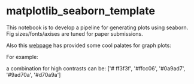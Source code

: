 # matplotlib_seaborn_template


This notebook is to develop a pipeline for generating plots using seaborn. Fig sizes/fonts/axises are tuned for paper submissions.


Also this [webpage](https://www.color-hex.com/color-palettes/popular.php) has provided some cool palates for graph plots:

For example:   
   
   a combination for high contrasts can be:  ['# ff3f3f', '#ffcc06',  '#0a9ad7', '#9ad70a', '#d70a9a']